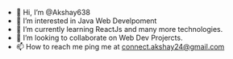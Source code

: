 - 👋 Hi, I’m @Akshay638
- 👀 I’m interested in Java Web Develpoment 
- 🌱 I’m currently learning ReactJs and many more technologies.
- 💞️ I’m looking to collaborate on Web Dev Projercts.
- 📫 How to reach me ping me at connect.akshay24@gmail.com

<!---
Akshay638/Akshay638 is a ✨ special ✨ repository because its `README.md` (this file) appears on your GitHub profile.
You can click the Preview link to take a look at your changes.
--->
